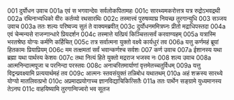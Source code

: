 001  दुर्योधन उवाच
001a एवं स भगवान्देवः सर्वलोकपितामहः
001c सारथ्यमकरोत्तत्र यत्र रुद्रोऽभवद्रथी
002a रथिनाभ्यधिको वीरः कर्तव्यो रथसारथिः
002c तस्मात्त्वं पुरुषव्याघ्र नियच्छ तुरगान्युधि
003  सञ्जय उवाच
003a ततः शल्यः परिष्वज्य सुतं ते वाक्यमब्रवीत्
003c दुर्योधनममित्रघ्नः प्रीतो मद्राधिपस्तदा
004a एवं चेन्मन्यसे राजन्गान्धारे प्रियदर्शन
004c तस्मात्ते यत्प्रियं किञ्चित्तत्सर्वं करवाण्यहम्
005a यत्रास्मि भरतश्रेष्ठ योग्यः कर्मणि कर्हिचित्
005c तत्र सर्वात्मना युक्तो वक्ष्ये कार्यधुरं तव
006a यत्तु कर्णमहं ब्रूयां हितकामः प्रियाप्रियम्
006c मम तत्क्षमतां सर्वं भवान्कर्णश्च सर्वशः
007  कर्ण उवाच
007a ईशानस्य यथा ब्रह्मा यथा पार्थस्य केशवः
007c तथा नित्यं हिते युक्तो मद्रराज भजस्व नः
008  शल्य उवाच
008a आत्मनिन्दात्मपूजा च परनिन्दा परस्तवः
008c अनाचरितमार्याणां वृत्तमेतच्चतुर्विधम्
009a यत्तु विद्वन्प्रवक्ष्यामि प्रत्ययार्थमहं तव
009c आत्मनः स्तवसंयुक्तं तन्निबोध यथातथम्
010a अहं शक्रस्य सारथ्ये योग्यो मातलिवत्प्रभो
010c अप्रमादप्रयोगाच्च ज्ञानविद्याचिकित्सितैः
011a ततः पार्थेन सङ्ग्रामे युध्यमानस्य तेऽनघ
011c वाहयिष्यामि तुरगान्विज्वरो भव सूतज

